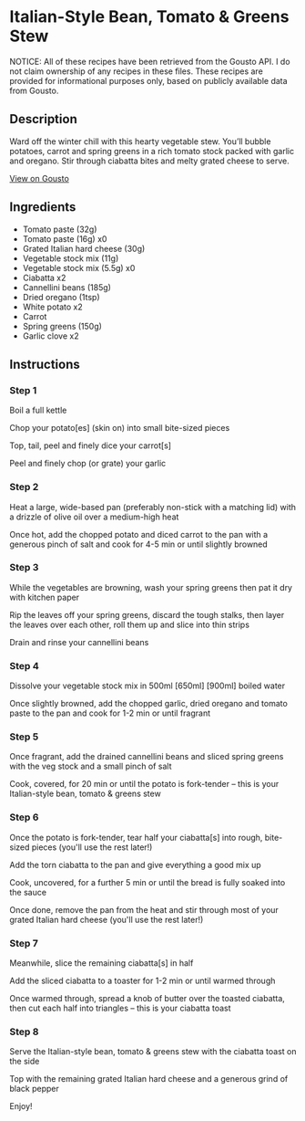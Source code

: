 # Italian-Style Bean, Tomato & Greens Stew

NOTICE: All of these recipes have been retrieved from the Gousto API. I do not claim ownership of any recipes in these files. These recipes are provided for informational purposes only, based on publicly available data from Gousto.

## Description

Ward off the winter chill with this hearty vegetable stew. You’ll bubble potatoes, carrot and spring greens in a rich tomato stock packed with garlic and oregano. Stir through ciabatta bites and melty grated cheese to serve.

[View on Gousto](https://www.gousto.co.uk/recipes/cookbook/italian-bean-tomato-greens-stew)

## Ingredients

- Tomato paste (32g)
- Tomato paste (16g) x0
- Grated Italian hard cheese (30g)
- Vegetable stock mix (11g)
- Vegetable stock mix (5.5g) x0
- Ciabatta x2
- Cannellini beans (185g)
- Dried oregano (1tsp)
- White potato x2
- Carrot
- Spring greens (150g)
- Garlic clove x2

## Instructions


### Step 1

Boil a full kettle

Chop your potato[es] (skin on) into small bite-sized pieces

Top, tail, peel and finely dice your carrot[s]

Peel and finely chop (or grate) your garlic


### Step 2

Heat a large, wide-based pan (preferably non-stick with a matching lid) with a drizzle of olive oil over a medium-high heat

Once hot, add the chopped potato and diced carrot to the pan with a generous pinch of salt and cook for 4-5 min or until slightly browned


### Step 3

While the vegetables are browning, wash your spring greens then pat it dry with kitchen paper

Rip the leaves off your spring greens, discard the tough stalks, then layer the leaves over each other, roll them up and slice into thin strips

Drain and rinse your cannellini beans


### Step 4

Dissolve your vegetable stock mix in 500ml <span class="text-purple">[650ml]</span><span class="text-danger"> [900ml]</span> boiled water

Once slightly browned, add the chopped garlic, dried oregano and tomato paste to the pan and cook for 1-2 min or until fragrant


### Step 5

Once fragrant, add the drained cannellini beans and sliced spring greens with the veg stock and a small pinch of salt

Cook, covered, for 20 min or until the potato is fork-tender – this is your Italian-style bean, tomato & greens stew


### Step 6

Once the potato is fork-tender, tear half your ciabatta[s] into rough, bite-sized pieces (you'll use the rest later!)

Add the torn ciabatta to the pan and give everything a good mix up

Cook, uncovered, for a further 5 min or until the bread is fully soaked into the sauce

Once done, remove the pan from the heat and stir through most of your grated Italian hard cheese (you'll use the rest later!)


### Step 7

Meanwhile, slice the remaining ciabatta[s]<span class="text-danger"> </span>in half

Add the sliced ciabatta to a toaster for 1-2 min or until warmed through

Once warmed through, spread a knob of butter over the toasted ciabatta, then cut each half into triangles – this is your ciabatta toast

### Step 8

Serve the Italian-style bean, tomato & greens stew with the ciabatta toast on the side

Top with the remaining grated Italian hard cheese and a generous grind of black pepper

Enjoy!

